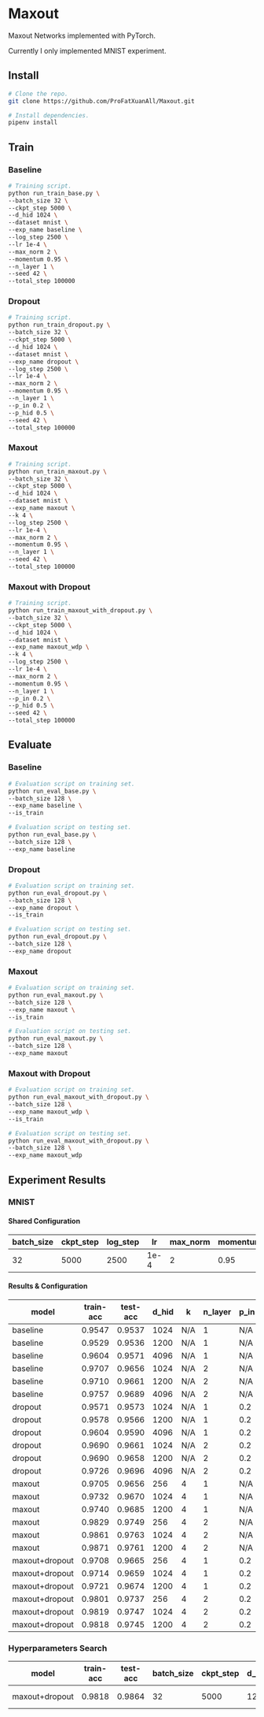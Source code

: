 # Maxout

Maxout Networks implemented with PyTorch.

Currently I only implemented MNIST experiment.

## Install

```sh
# Clone the repo.
git clone https://github.com/ProFatXuanAll/Maxout.git

# Install dependencies.
pipenv install
```

## Train

### Baseline

```sh
# Training script.
python run_train_base.py \
--batch_size 32 \
--ckpt_step 5000 \
--d_hid 1024 \
--dataset mnist \
--exp_name baseline \
--log_step 2500 \
--lr 1e-4 \
--max_norm 2 \
--momentum 0.95 \
--n_layer 1 \
--seed 42 \
--total_step 100000
```

### Dropout

```sh
# Training script.
python run_train_dropout.py \
--batch_size 32 \
--ckpt_step 5000 \
--d_hid 1024 \
--dataset mnist \
--exp_name dropout \
--log_step 2500 \
--lr 1e-4 \
--max_norm 2 \
--momentum 0.95 \
--n_layer 1 \
--p_in 0.2 \
--p_hid 0.5 \
--seed 42 \
--total_step 100000
```

### Maxout

```sh
# Training script.
python run_train_maxout.py \
--batch_size 32 \
--ckpt_step 5000 \
--d_hid 1024 \
--dataset mnist \
--exp_name maxout \
--k 4 \
--log_step 2500 \
--lr 1e-4 \
--max_norm 2 \
--momentum 0.95 \
--n_layer 1 \
--seed 42 \
--total_step 100000
```

### Maxout with Dropout

```sh
# Training script.
python run_train_maxout_with_dropout.py \
--batch_size 32 \
--ckpt_step 5000 \
--d_hid 1024 \
--dataset mnist \
--exp_name maxout_wdp \
--k 4 \
--log_step 2500 \
--lr 1e-4 \
--max_norm 2 \
--momentum 0.95 \
--n_layer 1 \
--p_in 0.2 \
--p_hid 0.5 \
--seed 42 \
--total_step 100000
```

## Evaluate

### Baseline

```sh
# Evaluation script on training set.
python run_eval_base.py \
--batch_size 128 \
--exp_name baseline \
--is_train

# Evaluation script on testing set.
python run_eval_base.py \
--batch_size 128 \
--exp_name baseline
```

### Dropout

```sh
# Evaluation script on training set.
python run_eval_dropout.py \
--batch_size 128 \
--exp_name dropout \
--is_train

# Evaluation script on testing set.
python run_eval_dropout.py \
--batch_size 128 \
--exp_name dropout
```

### Maxout

```sh
# Evaluation script on training set.
python run_eval_maxout.py \
--batch_size 128 \
--exp_name maxout \
--is_train

# Evaluation script on testing set.
python run_eval_maxout.py \
--batch_size 128 \
--exp_name maxout
```

### Maxout with Dropout

```sh
# Evaluation script on training set.
python run_eval_maxout_with_dropout.py \
--batch_size 128 \
--exp_name maxout_wdp \
--is_train

# Evaluation script on testing set.
python run_eval_maxout_with_dropout.py \
--batch_size 128 \
--exp_name maxout_wdp
```

## Experiment Results

### MNIST

#### Shared Configuration

|batch_size|ckpt_step|log_step|lr|max_norm|momentum|seed|total_step|
|-|-|-|-|-|-|-|-|
|32|5000|2500|1e-4|2|0.95|42|100000|

#### Results & Configuration

|model|train-acc|test-acc|d_hid|k|n_layer|p_in|p_hid|
|-|-|-|-|-|-|-|-|
|baseline|0.9547|0.9537|1024|N/A|1|N/A|N/A|
|baseline|0.9529|0.9536|1200|N/A|1|N/A|N/A|
|baseline|0.9604|0.9571|4096|N/A|1|N/A|N/A|
|baseline|0.9707|0.9656|1024|N/A|2|N/A|N/A|
|baseline|0.9710|0.9661|1200|N/A|2|N/A|N/A|
|baseline|0.9757|0.9689|4096|N/A|2|N/A|N/A|
|dropout|0.9571|0.9573|1024|N/A|1|0.2|0.5|
|dropout|0.9578|0.9566|1200|N/A|1|0.2|0.5|
|dropout|0.9604|0.9590|4096|N/A|1|0.2|0.5|
|dropout|0.9690|0.9661|1024|N/A|2|0.2|0.5|
|dropout|0.9690|0.9658|1200|N/A|2|0.2|0.5|
|dropout|0.9726|0.9696|4096|N/A|2|0.2|0.5|
|maxout|0.9705|0.9656|256|4|1|N/A|N/A|
|maxout|0.9732|0.9670|1024|4|1|N/A|N/A|
|maxout|0.9740|0.9685|1200|4|1|N/A|N/A|
|maxout|0.9829|0.9749|256|4|2|N/A|N/A|
|maxout|0.9861|0.9763|1024|4|2|N/A|N/A|
|maxout|0.9871|0.9761|1200|4|2|N/A|N/A|
|maxout+dropout|0.9708|0.9665|256|4|1|0.2|0.5|
|maxout+dropout|0.9714|0.9659|1024|4|1|0.2|0.5|
|maxout+dropout|0.9721|0.9674|1200|4|1|0.2|0.5|
|maxout+dropout|0.9801|0.9737|256|4|2|0.2|0.5|
|maxout+dropout|0.9819|0.9747|1024|4|2|0.2|0.5|
|maxout+dropout|0.9818|0.9745|1200|4|2|0.2|0.5|

### Hyperparameters Search

|model|train-acc|test-acc|batch_size|ckpt_step|d_hid|k|log_step|lr|max_norm|momentum|n_layer|p_in|p_hid|seed|total_step|
|-|-|-|-|-|-|-|-|-|-|-|-|-|-|-|-|
|maxout+dropout|0.9818|0.9864|32|5000|1200|4|2500|1e-3|2|0.95|2|0.2|0.5|42|100000|
